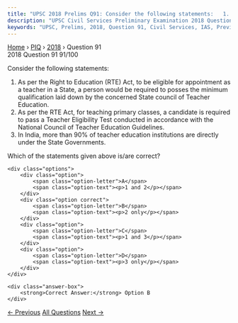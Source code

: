 ```yaml
---
title: "UPSC 2018 Prelims Q91: Consider the following statements:   1. As per the Right to..."
description: "UPSC Civil Services Preliminary Examination 2018 Question 91 with options and answer"
keywords: "UPSC, Prelims, 2018, Question 91, Civil Services, IAS, Previous Year Questions"
---
```


<nav class="breadcrumb">
    <a href="../../">Home</a>
    <span>›</span>
    <a href="../">PIQ</a>
    <span>›</span>
    <a href="./">2018</a>
    <span>›</span>
    <span>Question 91</span>
</nav>

<div class="question-header">
    <div class="question-meta">
        <span class="year-badge">2018</span>
        <span class="question-number">Question 91</span>
        <span class="progress">91/100</span>
    </div>
    <div class="progress-bar">
        <div class="progress-fill" style="width: 91.0%"></div>
    </div>
</div>

<div class="question-content">
    <div class="question-text">
        <p>Consider the following statements:</p>
<ol>
<li>As per the Right to Education (RTE) Act, to be eligible for appointment as a teacher in a State, a person would be required to posses the minimum qualification laid down by the concerned State council of Teacher Education.</li>
<li>As per the RTE Act, for teaching primary classes, a candidate is required to pass a Teacher Eligibility Test conducted in accordance with the National Council of Teacher Education Guidelines.</li>
<li>In India, more than 90% of teacher education institutions are directly under the State Governments.</li>
</ol>
<p>Which of the statements given above is/are correct?</p>
    </div>
    
    <div class="options">
        <div class="option">
            <span class="option-letter">A</span>
            <span class="option-text"><p>1 and 2</p></span>
        </div>
        <div class="option correct">
            <span class="option-letter">B</span>
            <span class="option-text"><p>2 only</p></span>
        </div>
        <div class="option">
            <span class="option-letter">C</span>
            <span class="option-text"><p>1 and 3</p></span>
        </div>
        <div class="option">
            <span class="option-letter">D</span>
            <span class="option-text"><p>3 only</p></span>
        </div>
    </div>

    <div class="answer-box">
        <strong>Correct Answer:</strong> Option B
    </div>
</div>

<div class="question-nav">
    <a href="../q090-with-reference-to-the-parliament-of-india-which-of/" class="nav-btn prev">← Previous</a>
    <a href="../" class="nav-btn center">All Questions</a>
    <a href="../q092-consider-the-following-pairs-tradition-state-1-cha/" class="nav-btn next">Next →</a>
</div>

